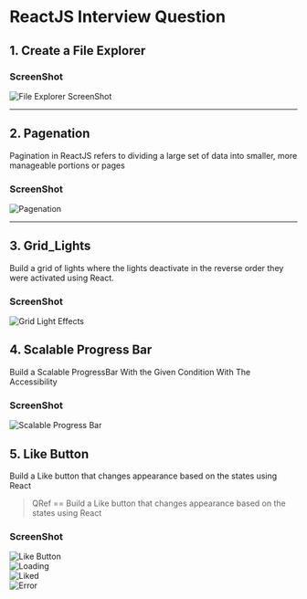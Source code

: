 # ReactJS Interview Question

## 1. Create a File Explorer

### ScreenShot

![File Explorer ScreenShot](https://res.cloudinary.com/dc4li3m0r/image/upload/v1703504315/samples/WebImg/rephn0ffi2by2vhrggb9.png)

---

## 2. Pagenation

Pagination in ReactJS refers to dividing a large set of data into smaller, more manageable portions or pages

### ScreenShot

![Pagenation](https://res.cloudinary.com/dc4li3m0r/image/upload/v1703504315/samples/WebImg/iqe1amnmpn5myyhobjad.png)

---

## 3. Grid_Lights

Build a grid of lights where the lights deactivate in the reverse order they were activated using React.

### ScreenShot

![Grid Light Effects](https://res.cloudinary.com/dc4li3m0r/image/upload/v1703504314/samples/WebImg/cfwji13wbiepbq4cnfs9.png)

## 4. Scalable Progress Bar

Build a Scalable ProgressBar With the Given Condition With The Accessibility

### ScreenShot

![Scalable Progress Bar](https://res.cloudinary.com/dc4li3m0r/image/upload/v1703939963/samples/WebImg/snhxxezir6rriidw0fcw.png)

## 5. Like Button

Build a Like button that changes appearance based on the states using React

> QRef == Build a Like button that changes appearance based on the states using React

### ScreenShot

![Like Button](https://res.cloudinary.com/dc4li3m0r/image/upload/v1703942975/samples/WebImg/bmethlqdgugaamkwossg.png) <br>
![Loading](https://res.cloudinary.com/dc4li3m0r/image/upload/v1703942953/samples/WebImg/ylmbtpvoo1fgbyldkhxf.png) <br>
![Liked](https://res.cloudinary.com/dc4li3m0r/image/upload/v1703942953/samples/WebImg/pihpxjk5wycdwazeiile.png) <br>
![Error](https://res.cloudinary.com/dc4li3m0r/image/upload/v1703942953/samples/WebImg/spxs4v9dgok1kfewbezr.png)
